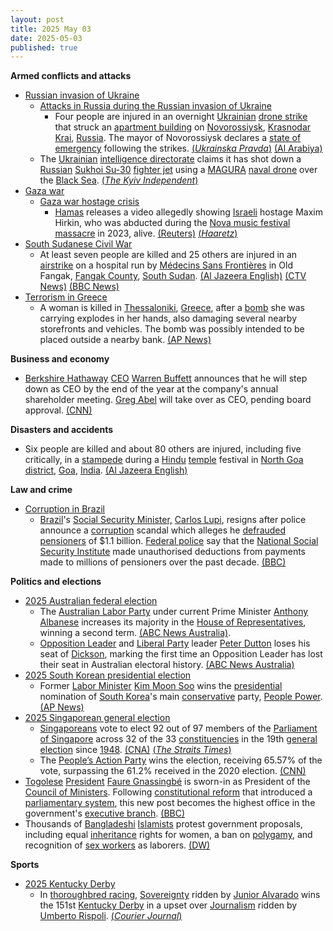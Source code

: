```yaml
---
layout: post
title: 2025 May 03
date: 2025-05-03
published: true
---
```



**Armed conflicts and attacks**

* [Russian invasion of Ukraine](https://en.wikipedia.org/wiki/Russian_invasion_of_Ukraine "Russian invasion of Ukraine")
  + [Attacks in Russia during the Russian invasion of Ukraine](https://en.wikipedia.org/wiki/Attacks_in_Russia_during_the_Russian_invasion_of_Ukraine "Attacks in Russia during the Russian invasion of Ukraine")
    - Four people are injured in an overnight [Ukrainian](https://en.wikipedia.org/wiki/Ukrainian_Armed_Forces "Ukrainian Armed Forces") [drone strike](https://en.wikipedia.org/wiki/Drone_warfare "Drone warfare") that struck an [apartment building](https://en.wikipedia.org/wiki/Apartment_building "Apartment building") on [Novorossiysk](https://en.wikipedia.org/wiki/Novorossiysk "Novorossiysk"), [Krasnodar Krai](https://en.wikipedia.org/wiki/Krasnodar_Krai "Krasnodar Krai"), [Russia](https://en.wikipedia.org/wiki/Russia "Russia"). The mayor of Novorossiysk declares a [state of emergency](https://en.wikipedia.org/wiki/State_of_emergency "State of emergency") following the strikes. [(*Ukrainska Pravda*)](https://www.pravda.com.ua/eng/news/2025/05/3/7510394/) [(Al Arabiya)](https://english.alarabiya.net/News/world/2025/05/03/russia-declares-state-of-emergency-at-port-after-ukrainian-drone-attack-on-novorossiysk)
  + The [Ukrainian](https://en.wikipedia.org/wiki/Ukraine "Ukraine") [intelligence directorate](https://en.wikipedia.org/wiki/Main_Directorate_of_Intelligence_%28Ukraine%29 "Main Directorate of Intelligence (Ukraine)") claims it has shot down a [Russian](https://en.wikipedia.org/wiki/Russian_Armed_Forces "Russian Armed Forces") [Sukhoi Su-30](https://en.wikipedia.org/wiki/Sukhoi_Su-30 "Sukhoi Su-30") [fighter jet](https://en.wikipedia.org/wiki/Fighter_jet "Fighter jet") using a [MAGURA](https://en.wikipedia.org/wiki/MAGURA_V5 "MAGURA V5") [naval drone](https://en.wikipedia.org/wiki/Unmanned_surface_vehicle "Unmanned surface vehicle") over the [Black Sea](https://en.wikipedia.org/wiki/Black_Sea "Black Sea"). [(*The Kyiv Independent*)](https://kyivindependent.com/ukrainian-intelligence-says-sea-drone-downs-russian-fighter-jet-in-world-first-strike/)
* [Gaza war](https://en.wikipedia.org/wiki/Gaza_war "Gaza war")
  + [Gaza war hostage crisis](https://en.wikipedia.org/wiki/Gaza_war_hostage_crisis "Gaza war hostage crisis")
    - [Hamas](https://en.wikipedia.org/wiki/Hamas "Hamas") releases a video allegedly showing [Israeli](https://en.wikipedia.org/wiki/Israel "Israel") hostage Maxim Hirkin, who was abducted during the [Nova music festival massacre](https://en.wikipedia.org/wiki/Nova_music_festival_massacre "Nova music festival massacre") in 2023, alive. [(Reuters)](https://www.reuters.com/world/middle-east/hamas-releases-video-man-identified-gaza-hostage-2025-05-03/) [(*Haaretz*)](https://www.haaretz.com/israel-news/2025-05-03/ty-article/.premium/hamas-releases-second-video-of-hostage-maxim-herkin-from-gaza-captivity/00000196-96e6-d19a-abfe-96f7b4110000)
* [South Sudanese Civil War](https://en.wikipedia.org/wiki/South_Sudanese_Civil_War "South Sudanese Civil War")
  + At least seven people are killed and 25 others are injured in an [airstrike](https://en.wikipedia.org/wiki/Airstrike "Airstrike") on a hospital run by [Médecins Sans Frontières](https://en.wikipedia.org/wiki/M%C3%A9decins_Sans_Fronti%C3%A8res "Médecins Sans Frontières") in Old Fangak, [Fangak County](https://en.wikipedia.org/wiki/Fangak_County "Fangak County"), [South Sudan](https://en.wikipedia.org/wiki/South_Sudan "South Sudan"). [(Al Jazeera English)](https://www.aljazeera.com/news/2025/5/3/at-least-seven-killed-in-south-sudan-hospital-bombing-msf) [(CTV News)](https://www.ctvnews.ca/world/article/attack-on-hospital-run-by-doctors-without-borders-leaves-at-least-4-dead-in-south-sudan/) [(BBC News)](https://www.bbc.com/news/articles/cm2536m9r2eo)
* [Terrorism in Greece](https://en.wikipedia.org/wiki/Terrorism_in_Greece "Terrorism in Greece")
  + A woman is killed in [Thessaloniki](https://en.wikipedia.org/wiki/Thessaloniki "Thessaloniki"), [Greece](https://en.wikipedia.org/wiki/Greece "Greece"), after a [bomb](https://en.wikipedia.org/wiki/Improvised_explosive_device "Improvised explosive device") she was carrying explodes in her hands, also damaging several nearby storefronts and vehicles. The bomb was possibly intended to be placed outside a nearby bank. [(AP News)](https://apnews.com/article/thessaloniki-greece-bomb-explosion-4f7ff92f66cb2405e347f3b7e304a622)

**Business and economy**

* [Berkshire Hathaway](https://en.wikipedia.org/wiki/Berkshire_Hathaway "Berkshire Hathaway") [CEO](https://en.wikipedia.org/wiki/CEO "CEO") [Warren Buffett](https://en.wikipedia.org/wiki/Warren_Buffett "Warren Buffett") announces that he will step down as CEO by the end of the year at the company's annual shareholder meeting. [Greg Abel](https://en.wikipedia.org/wiki/Greg_Abel "Greg Abel") will take over as CEO, pending board approval. [(CNN)](https://edition.cnn.com/2025/05/03/business/warren-buffett-berkshire-hathaway-meeting)

**Disasters and accidents**

* Six people are killed and about 80 others are injured, including five critically, in a [stampede](https://en.wikipedia.org/wiki/Stampede "Stampede") during a [Hindu](https://en.wikipedia.org/wiki/Hinduism "Hinduism") [temple](https://en.wikipedia.org/wiki/Hindu_temple "Hindu temple") festival in [North Goa district](https://en.wikipedia.org/wiki/North_Goa_district "North Goa district"), [Goa](https://en.wikipedia.org/wiki/Goa "Goa"), [India](https://en.wikipedia.org/wiki/India "India"). [(Al Jazeera English)](https://www.aljazeera.com/news/2025/5/3/crowd-crush-at-temple-in-indias-goa-kills-6-injures-dozens)

**Law and crime**

* [Corruption in Brazil](https://en.wikipedia.org/wiki/Corruption_in_Brazil "Corruption in Brazil")
  + [Brazil](https://en.wikipedia.org/wiki/Brazil "Brazil")'s [Social Security Minister,](https://en.wikipedia.org/wiki/Ministry_of_Social_Security_%28Brazil%29 "Ministry of Social Security (Brazil)") [Carlos Lupi](https://en.wikipedia.org/wiki/Carlos_Lupi "Carlos Lupi"), resigns after police announce a [corruption](https://en.wikipedia.org/wiki/Corruption "Corruption") scandal which alleges he [defrauded](https://en.wikipedia.org/wiki/Fraud "Fraud") [pensioners](https://en.wikipedia.org/wiki/Pensioner "Pensioner") of $1.1 billion. [Federal police](https://en.wikipedia.org/wiki/Federal_Police_of_Brazil "Federal Police of Brazil") say that the [National Social Security Institute](https://en.wikipedia.org/wiki/National_Social_Security_Institute "National Social Security Institute") made unauthorised deductions from payments made to millions of pensioners over the past decade. [(BBC)](https://www.bbc.com/news/articles/c0jz0wwgz95o)

**Politics and elections**

* [2025 Australian federal election](https://en.wikipedia.org/wiki/2025_Australian_federal_election "2025 Australian federal election")
  + The [Australian Labor Party](https://en.wikipedia.org/wiki/Australian_Labor_Party "Australian Labor Party") under current Prime Minister [Anthony Albanese](https://en.wikipedia.org/wiki/Anthony_Albanese "Anthony Albanese") increases its majority in the [House of Representatives](https://en.wikipedia.org/wiki/House_of_Representatives_%28Australia%29 "House of Representatives (Australia)"), winning a second term. [(ABC News Australia)](https://www.abc.net.au/news/2025-05-03/federal-election-night-2025-who-is-winning/105239714).
  + [Opposition Leader](https://en.wikipedia.org/wiki/Leader_of_the_Opposition_%28Australia%29 "Leader of the Opposition (Australia)") and [Liberal Party](https://en.wikipedia.org/wiki/Liberal_Party_of_Australia "Liberal Party of Australia") leader [Peter Dutton](https://en.wikipedia.org/wiki/Peter_Dutton "Peter Dutton") loses his seat of [Dickson](https://en.wikipedia.org/wiki/Division_of_Dickson "Division of Dickson"), marking the first time an Opposition Leader has lost their seat in Australian electoral history. [(ABC News Australia)](https://www.abc.net.au/news/2025-05-03/federal-election-night-2025-who-is-winning/105239714)
* [2025 South Korean presidential election](https://en.wikipedia.org/wiki/2025_South_Korean_presidential_election "2025 South Korean presidential election")
  + Former [Labor Minister](https://en.wikipedia.org/wiki/Ministry_of_Employment_and_Labor "Ministry of Employment and Labor") [Kim Moon Soo](https://en.wikipedia.org/wiki/Kim_Moon-soo_%28politician%29 "Kim Moon-soo (politician)") wins the [presidential](https://en.wikipedia.org/wiki/President_of_South_Korea "President of South Korea") nomination of [South Korea](https://en.wikipedia.org/wiki/South_Korea "South Korea")'s main [conservative](https://en.wikipedia.org/wiki/Conservatism_in_South_Korea "Conservatism in South Korea") party, [People Power](https://en.wikipedia.org/wiki/People_Power_Party_%28South_Korea%29 "People Power Party (South Korea)"). [(AP News)](https://apnews.com/article/south-korea-election-conservative-party-nominated-kim-moon-503473489b9daeb3785ab3ff9d5dee8e)
* [2025 Singaporean general election](https://en.wikipedia.org/wiki/2025_Singaporean_general_election "2025 Singaporean general election")
  + [Singaporeans](https://en.wikipedia.org/wiki/Singaporeans "Singaporeans") vote to elect 92 out of 97 members of the [Parliament of Singapore](https://en.wikipedia.org/wiki/Parliament_of_Singapore "Parliament of Singapore") across 32 of the 33 [constituencies](https://en.wikipedia.org/wiki/Constituencies_of_Singapore "Constituencies of Singapore") in the 19th [general election](https://en.wikipedia.org/wiki/General_election "General election") since [1948](https://en.wikipedia.org/wiki/1948_Singaporean_general_election "1948 Singaporean general election"). [(CNA)](https://www.channelnewsasia.com/singapore/ge2025-polling-day-vote-general-election-5104111) [(*The Straits Times*)](https://www.straitstimes.com/singapore/politics/singaporeans-head-to-the-polls-in-pm-wongs-first-election-as-leader)
  + The [People’s Action Party](https://en.wikipedia.org/wiki/People%E2%80%99s_Action_Party "People’s Action Party") wins the election, receiving 65.57% of the vote, surpassing the 61.2% received in the 2020 election. [(CNN)](https://edition.cnn.com/2025/05/03/asia/singapore-ruling-party-election-win-intl-hnk)
* [Togolese](https://en.wikipedia.org/wiki/Togo "Togo") [President](https://en.wikipedia.org/wiki/President_of_Togo "President of Togo") [Faure Gnassingbé](https://en.wikipedia.org/wiki/Faure_Gnassingb%C3%A9 "Faure Gnassingbé") is sworn-in as President of the [Council of Ministers](https://en.wikipedia.org/wiki/Council_of_Ministers_of_Togo "Council of Ministers of Togo"). Following [constitutional reform](https://en.wikipedia.org/wiki/Constitutional_reform "Constitutional reform") that introduced a [parliamentary system](https://en.wikipedia.org/wiki/Parliamentary_system "Parliamentary system"), this new post becomes the highest office in the government's [executive branch](https://en.wikipedia.org/wiki/Executive_branch "Executive branch"). [(BBC)](https://www.bbc.com/news/articles/cgjl9l9z7zjo)
* Thousands of [Bangladeshi](https://en.wikipedia.org/wiki/Bangladesh "Bangladesh") [Islamists](https://en.wikipedia.org/wiki/Islam "Islam") protest government proposals, including equal [inheritance](https://en.wikipedia.org/wiki/Inheritance "Inheritance") rights for women, a ban on [polygamy](https://en.wikipedia.org/wiki/Polygamy "Polygamy"), and recognition of [sex workers](https://en.wikipedia.org/wiki/Sex_workers "Sex workers") as laborers. [(DW)](https://www.dw.com/en/bangladeshi-islamists-protest-womens-rights-proposal/a-72425960)

**Sports**

* [2025 Kentucky Derby](https://en.wikipedia.org/wiki/2025_Kentucky_Derby "2025 Kentucky Derby")
  + In [thoroughbred racing](https://en.wikipedia.org/wiki/Thoroughbred_racing "Thoroughbred racing"), [Sovereignty](https://en.wikipedia.org/wiki/Sovereignty_%28horse%29 "Sovereignty (horse)") ridden by [Junior Alvarado](https://en.wikipedia.org/wiki/Junior_Alvarado "Junior Alvarado") wins the 151st [Kentucky Derby](https://en.wikipedia.org/wiki/Kentucky_Derby "Kentucky Derby") in a upset over [Journalism](https://en.wikipedia.org/wiki/Journalism_%28horse%29 "Journalism (horse)") ridden by [Umberto Rispoli](https://en.wikipedia.org/wiki/Umberto_Rispoli "Umberto Rispoli"). [(*Courier Journal*)](https://www.courier-journal.com/story/sports/horses/kentucky-derby/2025/05/03/sovereignty-pedigree-kentucky-derby-winner-horse-bio/79511749007/)
